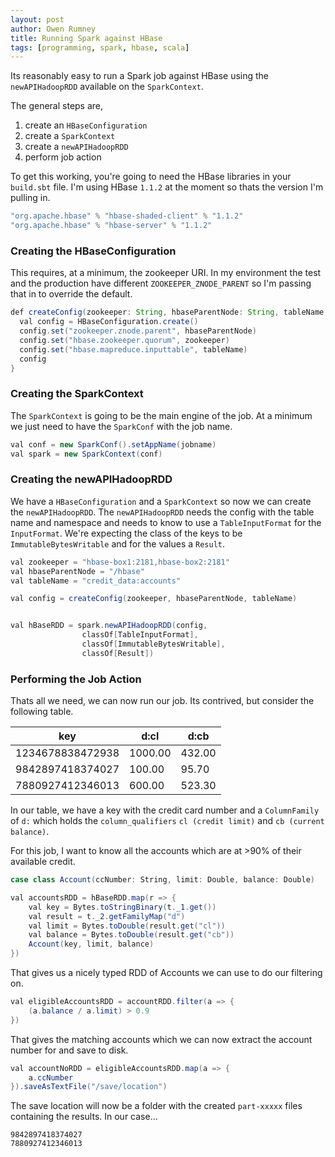 ```yaml
---
layout: post
author: Owen Rumney
title: Running Spark against HBase
tags: [programming, spark, hbase, scala]
---
```


Its reasonably easy to run a Spark job against HBase using the `newAPIHadoopRDD` available on the `SparkContext`.

The general steps are,

1. create an `HBaseConfiguration`
2. create a `SparkContext`
3. create a `newAPIHadoopRDD`
4. perform job action

To get this working, you're going to need the HBase libraries in your `build.sbt` file. I'm using HBase `1.1.2` at the moment so thats the version I'm pulling in.

```java
"org.apache.hbase" % "hbase-shaded-client" % "1.1.2"
"org.apache.hbase" % "hbase-server" % "1.1.2"
```

### Creating the HBaseConfiguration

This requires, at a minimum, the zookeeper URI. In my environment the test and the production have different `ZOOKEEPER_ZNODE_PARENT` so I'm passing that in to override the default.

```java
def createConfig(zookeeper: String, hbaseParentNode: String, tableName: String): Configuration = {
  val config = HBaseConfiguration.create()
  config.set("zookeeper.znode.parent", hbaseParentNode)
  config.set("hbase.zookeeper.quorum", zookeeper)
  config.set("hbase.mapreduce.inputtable", tableName)
  config
}
```

### Creating the SparkContext

The `SparkContext` is going to be the main engine of the job. At a minimum we just need to have the `SparkConf` with the job name.

```csharp
val conf = new SparkConf().setAppName(jobname)
val spark = new SparkContext(conf)
```

### Creating the newAPIHadoopRDD

We have a `HBaseConfiguration` and a `SparkContext` so now we can create the `newAPIHadoopRDD`. The `newAPIHadoopRDD` needs the config with the table name and namespace and needs to know to use a `TableInputFormat` for the `InputFormat`. We're expecting the class of the keys to be `ImmutableBytesWritable` and for the values a `Result`.

```csharp
val zookeeper = "hbase-box1:2181,hbase-box2:2181"
val hbaseParentNode = "/hbase"
val tableName = "credit_data:accounts"

val config = createConfig(zookeeper, hbaseParentNode, tableName)


val hBaseRDD = spark.newAPIHadoopRDD(config,
                classOf[TableInputFormat],
                classOf[ImmutableBytesWritable],
                classOf[Result])
```

### Performing the Job Action

Thats all we need, we can now run our job. Its contrived, but consider the following table.

| key              | d:cl | d:cb |
| ---------------- | ------------- | ---------------- |
| 1234678838472938 | 1000.00       | 432.00           |
| 9842897418374027 | 100.00        | 95.70            |
| 7880927412346013 | 600.00        | 523.30           |

In our table, we have a key with the credit card number and a `ColumnFamily` of `d:` which holds the `column_qualifiers` `cl (credit limit)` and `cb (current balance)`.

For this job, I want to know all the accounts which are at >90% of their available credit.

```csharp
case class Account(ccNumber: String, limit: Double, balance: Double)

val accountsRDD = hBaseRDD.map(r => {
    val key = Bytes.toStringBinary(t._1.get())
    val result = t._2.getFamilyMap("d")
    val limit = Bytes.toDouble(result.get("cl"))
    val balance = Bytes.toDouble(result.get("cb"))
    Account(key, limit, balance)
})
```

That gives us a nicely typed RDD of Accounts we can use to do our filtering on.

```csharp
val eligibleAccountsRDD = accountRDD.filter(a => {
    (a.balance / a.limit) > 0.9
})
```

That gives the matching accounts which we can now extract the account number for and save to disk.

```csharp
val accountNoRDD = eligibleAccountsRDD.map(a => {
    a.ccNumber
}).saveAsTextFile("/save/location")
```

The save location will now be a folder with the created `part-xxxxx` files containing the results. In our case...

```
9842897418374027
7880927412346013
```
